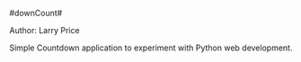 #downCount#

Author: Larry Price

Simple Countdown application to experiment with Python web development.
